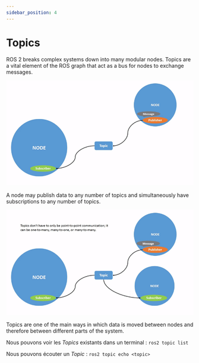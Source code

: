 ```yaml
---
sidebar_position: 4
---
```

# Topics
ROS 2 breaks complex systems down into many modular nodes. Topics are a vital element of the ROS graph that act as a bus for nodes to exchange messages.

![Publishers et subscribers](/img/topic_1.gif)

A node may publish data to any number of topics and simultaneously have subscriptions to any number of topics.

![An image from the static](/img/topic_2.gif)

Topics are one of the main ways in which data is moved between nodes and therefore between different parts of the system.

Nous pouvons voir les *Topics* existants dans un terminal :
`ros2 topic list`

Nous pouvons écouter un *Topic* :
`ros2 topic echo <topic>`